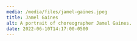 ```yaml
---
media: /media/files/jamel-gaines.jpeg
title: Jamel Gaines
alt: A portrait of choreographer Jamel Gaines.
date: 2022-06-10T14:17:00-0500
---
```

